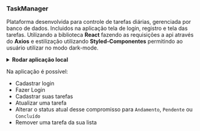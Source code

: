 ### TaskManager

Plataforma desenvolvida para controle de tarefas diárias, gerenciada por banco de dados.
Incluidos na aplicação tela de login, registro e tela das tarefas. Utilizando a biblioteca __React__ fazendo as requisições a api através do __Axios__ e estilização utilizando __Styled-Componentes__ permitindo ao usuário utilizar no modo dark-mode.

<details>
  <summary>
    <strong> Rodar aplicação local </strong>
  </summary><br>

  1. Instale as dependências frontend:
      - `cd frontend`
      - `npm install`

  2. Rodar o comando:
      - `npm start`
  
  3. Endereço da aplicação esta na url: 
      - ` http://localhost:3000`
</details>

Na aplicação é possível:
 - Cadastrar login
 - Fazer Login
 - Cadastrar suas tarefas
 - Atualizar uma tarefa
 - Alterar o status atual desse compromisso para `Andamento`, `Pendente` ou `Concluído`
 - Remover uma tarefa da sua lista
